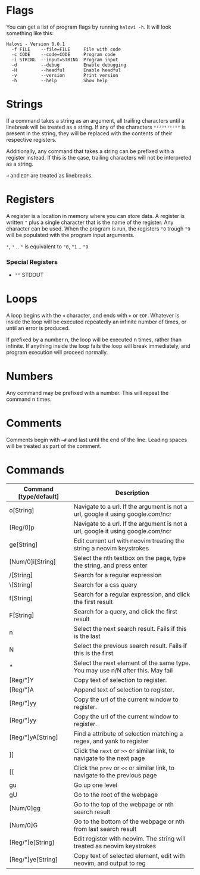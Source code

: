# Flags

You can get a list of program flags by running `halovi -h`. It will look something like this:

```
Halovi - Version 0.0.1
  -f FILE    --file=FILE     File with code
  -c CODE    --code=CODE     Program code
  -i STRING  --input=STRING  Program input
  -d         --debug         Enable debugging
  -H         --headful       Enable headful
  -v         --version       Print version
  -h         --help          Show help
```

# Strings

If a command takes a string as an argument, all trailing characters until a linebreak will be treated as a string. If any of the characters `⁰¹²³⁴⁵⁶⁷⁸⁹` is present in the string, they will be replaced with the contents of their respective registers.

Additionally, any command that takes a string can be prefixed with a register instead. If this is the case, trailing characters will not be interpreted as a string.

`⏎` and `EOF` are treated as linebreaks.

# Registers

A register is a location in memory where you can store data. A register is written `"` plus a single character that is the name of the register. Any character can be used.
When the program is run, the registers `"0` trough `"9` will be populated with the program input arguments.

`⁰`, `¹` .. `⁹` is equivalent to `"0`, `"1` .. `"9`.

### Special Registers

* `""` STDOUT

# Loops

A loop begins with the `<` character, and ends with `>` or `EOF`. Whatever is inside the loop will be executed repeatedly an infinite number of times, or until an error is produced.

If prefixed by a number n, the loop will be executed n times, rather than infinite. If anything inside the loop fails the loop will break immediately, and program execution will proceed normally.

# Numbers

Any command may be prefixed with a number. This will repeat the command n times.

# Comments

Comments begin with `~#` and last until the end of the line. Leading spaces will be treated as part of the comment.

# Commands

| Command [type/default] | Description                                                                     |
|------------------------|---------------------------------------------------------------------------------|
| o[String]              | Navigate to a url. If the argument is not a url, google it using google.com/ncr |
| [Reg/0]p               | Navigate to a url. If the argument is not a url, google it using google.com/ncr |
| ge[String]             | Edit current url with neovim treating the string a neovim keystrokes            |
| [Num/0]i[String]       | Select the nth textbox on the page, type the string, and press enter            |
| /[String]              | Search for a regular expression                                                 |
| \\[String]             | Search for a css query                                                          |
| f[String]              | Search for a regular expression, and click the first result                     |
| F[String]              | Search for a query, and click the first result                                  |
| n                      | Select the next search result. Fails if this is the last                        |
| N                      | Select the previous search result. Fails if this is the first                   |
| *                      | Select the next element of the same type. You may use n/N after this. May fail  |
| [Reg/"]Y               | Copy text of selection to register.                                             |
| [Reg/"]A               | Append text of selection to register.                                           |
| [Reg/"]yy              | Copy the url of the current window to register.                                 |
| [Reg/"]yy              | Copy the url of the current window to register.                                 |
| [Reg/"]yA[String]      | Find a attribute of selection matching a regex, and yank to register            |
| ]]                     | Click the `next` or `>>` or similar link, to navigate to the next page          |
| [[                     | Click the `prev` or `<<` or similar link, to navigate to the previous page      |
| gu                     | Go up one level                                                                 |
| gU                     | Go to the root of the webpage                                                   |
| [Num/0]gg              | Go to the top of the webpage or nth search result                               |
| [Num/0]G               | Go to the bottom of the webpage or nth from last search result                  |
| [Reg/"]e[String]       | Edit register with neovim. The string will treated as neovim keystrokes         |
| [Reg/"]ye[String]      | Copy text of selected element, edit with neovim, and output to reg              |

